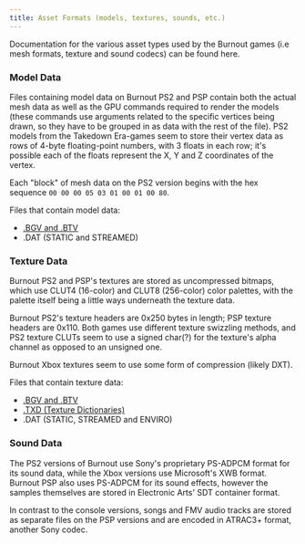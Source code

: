 ```yaml
---
title: Asset Formats (models, textures, sounds, etc.)
---
```


Documentation for the various asset types used by the Burnout games (i.e mesh formats, texture and sound codecs) can be found here.

### Model Data 
Files containing model data on Burnout PS2 and PSP contain both the actual mesh data as well as the GPU commands required to render the models (these commands use arguments related to the specific vertices being drawn, so they have to be grouped in as data with the rest of the file). PS2 models from the Takedown Era-games seem to store their vertex data as rows of 4-byte floating-point numbers, with 3 floats in each row; it's possible each of the floats represent the X, Y and Z coordinates of the vertex.

Each "block" of mesh data on the PS2 version begins with the hex sequence `00 00 00 05 03 01 00 01 00 80`.

Files that contain model data:
* [.BGV and .BTV](https://acutesyntax.github.io/wikis/burnoutmodding/takedown-era/formats/bgvspecsv1.html)
* .DAT (STATIC and STREAMED)

### Texture Data
Burnout PS2 and PSP's textures are stored as uncompressed bitmaps, which use CLUT4 (16-color) and CLUT8 (256-color) color palettes, with the palette itself being a little ways underneath the texture data.

Burnout PS2's texture headers are 0x250 bytes in length; PSP texture headers are 0x110. Both games use different texture swizzling methods, and PS2 texture CLUTs seem to use a signed char(?) for the texture's alpha channel as opposed to an unsigned one.

Burnout Xbox textures seem to use some form of compression (likely DXT).

Files that contain texture data:
* [.BGV and .BTV](https://acutesyntax.github.io/wikis/burnoutmodding/takedown-era/formats/bgvspecsv1.html)
* [.TXD (Texture Dictionaries)](https://acutesyntax.github.io/wikis/burnoutmodding/takedown-era/formats/texdic.html)
* .DAT (STATIC, STREAMED and ENVIRO)

### Sound Data
The PS2 versions of Burnout use Sony's proprietary PS-ADPCM format for its sound data, while the Xbox versions use Microsoft's XWB format. Burnout PSP also uses PS-ADPCM for its sound effects, however the samples themselves are stored in Electronic Arts' SDT container format. 

In contrast to the console versions, songs and FMV audio tracks are stored as separate files on the PSP versions and are encoded in ATRAC3+ format, another Sony codec.